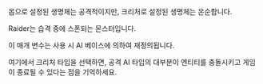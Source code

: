 몹으로 설정된 생명체는 공격적이지만, 크리처로 설정된 생명체는 온순합니다.

Raider는 습격 중에 스폰되는 몬스터입니다.

이 매개 변수는 사용 시 AI 베이스에 의하여 재정의됩니다.

여기에서 크리처 타입을 선택하면, 공격 AI 타입의 대부분이 엔티티를 충돌시키고 게임이 종료될 수 있다는 점을 기억하세요.